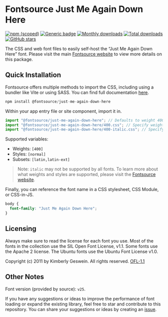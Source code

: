 # Fontsource Just Me Again Down Here

[![npm (scoped)](https://img.shields.io/npm/v/@fontsource/just-me-again-down-here?color=brightgreen)](https://www.npmjs.com/package/@fontsource/just-me-again-down-here) [![Generic badge](https://img.shields.io/badge/fontsource-passing-brightgreen)](https://github.com/fontsource/fontsource) [![Monthly downloads](https://badgen.net/npm/dm/@fontsource/just-me-again-down-here)](https://github.com/fontsource/fontsource) [![Total downloads](https://badgen.net/npm/dt/@fontsource/just-me-again-down-here)](https://github.com/fontsource/fontsource) [![GitHub stars](https://img.shields.io/github/stars/fontsource/fontsource.svg?style=social&label=Star)](https://github.com/fontsource/fontsource/stargazers)

The CSS and web font files to easily self-host the “Just Me Again Down Here” font. Please visit the main [Fontsource website](https://fontsource.org/fonts/just-me-again-down-here) to view more details on this package.

## Quick Installation

Fontsource offers multiple methods to import the CSS, including using a bundler like Vite or using SASS. You can find full documentation [here](https://fontsource.org/docs/getting-started/introduction).

```javascript
npm install @fontsource/just-me-again-down-here
```

Within your app entry file or site component, import it in.

```javascript
import "@fontsource/just-me-again-down-here"; // Defaults to weight 400
import "@fontsource/just-me-again-down-here/400.css"; // Specify weight
import "@fontsource/just-me-again-down-here/400-italic.css"; // Specify weight and style
```

Supported variables:
- Weights: `[400]`
- Styles: `[normal]`
- Subsets: `[latin,latin-ext]`

> Note: `italic` may not be supported by all fonts. To learn more about what weights and styles are supported, please visit the [Fontsource website](https://fontsource.org/fonts/just-me-again-down-here).

Finally, you can reference the font name in a CSS stylesheet, CSS Module, or CSS-in-JS.

```css
body {
  font-family: "Just Me Again Down Here";
}
```

## Licensing
Always make sure to read the license for each font you use. Most of the fonts in the collection use the SIL Open Font License, v1.1. Some fonts use the Apache 2 license. The Ubuntu fonts use the Ubuntu Font License v1.0.

Copyright (c) 2011 by Kimberly Geswein. All rights reserved.
[OFL-1.1](https://openfontlicense.org)

## Other Notes
Font version (provided by source): `v25`.

If you have any suggestions or ideas to improve the performance of font loading or expand the existing library, feel free to star and contribute to this repository. You can share your suggestions or ideas by creating an [issue](https://github.com/fontsource/fontsource/issues).